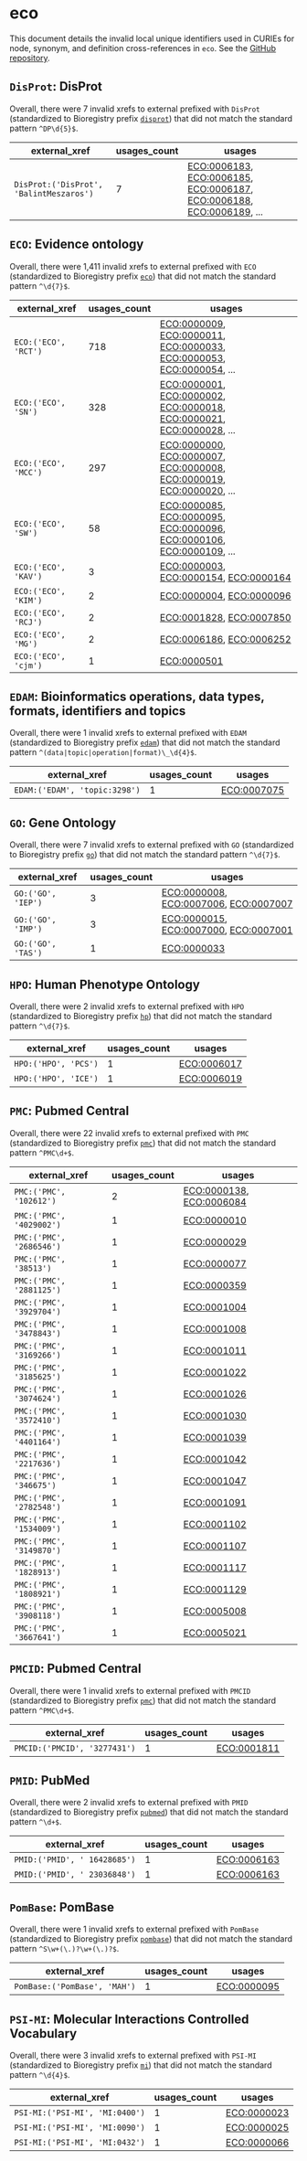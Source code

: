 # eco

This document details the invalid local unique identifiers used in CURIEs
for node, synonym, and definition cross-references in `eco`. See the [GitHub repository](https://github.com/evidenceontology/evidenceontology).


## `DisProt`: DisProt

Overall, there were 7 invalid
xrefs to external prefixed with `DisProt` (standardized to Bioregistry
prefix [`disprot`](https://bioregistry.io/disprot)) that
did not match the standard pattern `^DP\d{5}$`.

| external_xref                           |   usages_count | usages                                                                                                                                                                                                                                                                                                     |
|-----------------------------------------|----------------|------------------------------------------------------------------------------------------------------------------------------------------------------------------------------------------------------------------------------------------------------------------------------------------------------------|
| `DisProt:('DisProt', 'BalintMeszaros')` |              7 | [ECO:0006183](http://purl.obolibrary.org/obo/ECO_0006183), [ECO:0006185](http://purl.obolibrary.org/obo/ECO_0006185), [ECO:0006187](http://purl.obolibrary.org/obo/ECO_0006187), [ECO:0006188](http://purl.obolibrary.org/obo/ECO_0006188), [ECO:0006189](http://purl.obolibrary.org/obo/ECO_0006189), ... |

## `ECO`: Evidence ontology

Overall, there were 1,411 invalid
xrefs to external prefixed with `ECO` (standardized to Bioregistry
prefix [`eco`](https://bioregistry.io/eco)) that
did not match the standard pattern `^\d{7}$`.

| external_xref        |   usages_count | usages                                                                                                                                                                                                                                                                                                     |
|----------------------|----------------|------------------------------------------------------------------------------------------------------------------------------------------------------------------------------------------------------------------------------------------------------------------------------------------------------------|
| `ECO:('ECO', 'RCT')` |            718 | [ECO:0000009](http://purl.obolibrary.org/obo/ECO_0000009), [ECO:0000011](http://purl.obolibrary.org/obo/ECO_0000011), [ECO:0000033](http://purl.obolibrary.org/obo/ECO_0000033), [ECO:0000053](http://purl.obolibrary.org/obo/ECO_0000053), [ECO:0000054](http://purl.obolibrary.org/obo/ECO_0000054), ... |
| `ECO:('ECO', 'SN')`  |            328 | [ECO:0000001](http://purl.obolibrary.org/obo/ECO_0000001), [ECO:0000002](http://purl.obolibrary.org/obo/ECO_0000002), [ECO:0000018](http://purl.obolibrary.org/obo/ECO_0000018), [ECO:0000021](http://purl.obolibrary.org/obo/ECO_0000021), [ECO:0000028](http://purl.obolibrary.org/obo/ECO_0000028), ... |
| `ECO:('ECO', 'MCC')` |            297 | [ECO:0000000](http://purl.obolibrary.org/obo/ECO_0000000), [ECO:0000007](http://purl.obolibrary.org/obo/ECO_0000007), [ECO:0000008](http://purl.obolibrary.org/obo/ECO_0000008), [ECO:0000019](http://purl.obolibrary.org/obo/ECO_0000019), [ECO:0000020](http://purl.obolibrary.org/obo/ECO_0000020), ... |
| `ECO:('ECO', 'SW')`  |             58 | [ECO:0000085](http://purl.obolibrary.org/obo/ECO_0000085), [ECO:0000095](http://purl.obolibrary.org/obo/ECO_0000095), [ECO:0000096](http://purl.obolibrary.org/obo/ECO_0000096), [ECO:0000106](http://purl.obolibrary.org/obo/ECO_0000106), [ECO:0000109](http://purl.obolibrary.org/obo/ECO_0000109), ... |
| `ECO:('ECO', 'KAV')` |              3 | [ECO:0000003](http://purl.obolibrary.org/obo/ECO_0000003), [ECO:0000154](http://purl.obolibrary.org/obo/ECO_0000154), [ECO:0000164](http://purl.obolibrary.org/obo/ECO_0000164)                                                                                                                            |
| `ECO:('ECO', 'KIM')` |              2 | [ECO:0000004](http://purl.obolibrary.org/obo/ECO_0000004), [ECO:0000096](http://purl.obolibrary.org/obo/ECO_0000096)                                                                                                                                                                                       |
| `ECO:('ECO', 'RCJ')` |              2 | [ECO:0001828](http://purl.obolibrary.org/obo/ECO_0001828), [ECO:0007850](http://purl.obolibrary.org/obo/ECO_0007850)                                                                                                                                                                                       |
| `ECO:('ECO', 'MG')`  |              2 | [ECO:0006186](http://purl.obolibrary.org/obo/ECO_0006186), [ECO:0006252](http://purl.obolibrary.org/obo/ECO_0006252)                                                                                                                                                                                       |
| `ECO:('ECO', 'cjm')` |              1 | [ECO:0000501](http://purl.obolibrary.org/obo/ECO_0000501)                                                                                                                                                                                                                                                  |

## `EDAM`: Bioinformatics operations, data types, formats, identifiers and topics

Overall, there were 1 invalid
xrefs to external prefixed with `EDAM` (standardized to Bioregistry
prefix [`edam`](https://bioregistry.io/edam)) that
did not match the standard pattern `^(data|topic|operation|format)\_\d{4}$`.

| external_xref                 |   usages_count | usages                                                    |
|-------------------------------|----------------|-----------------------------------------------------------|
| `EDAM:('EDAM', 'topic:3298')` |              1 | [ECO:0007075](http://purl.obolibrary.org/obo/ECO_0007075) |

## `GO`: Gene Ontology

Overall, there were 7 invalid
xrefs to external prefixed with `GO` (standardized to Bioregistry
prefix [`go`](https://bioregistry.io/go)) that
did not match the standard pattern `^\d{7}$`.

| external_xref      |   usages_count | usages                                                                                                                                                                          |
|--------------------|----------------|---------------------------------------------------------------------------------------------------------------------------------------------------------------------------------|
| `GO:('GO', 'IEP')` |              3 | [ECO:0000008](http://purl.obolibrary.org/obo/ECO_0000008), [ECO:0007006](http://purl.obolibrary.org/obo/ECO_0007006), [ECO:0007007](http://purl.obolibrary.org/obo/ECO_0007007) |
| `GO:('GO', 'IMP')` |              3 | [ECO:0000015](http://purl.obolibrary.org/obo/ECO_0000015), [ECO:0007000](http://purl.obolibrary.org/obo/ECO_0007000), [ECO:0007001](http://purl.obolibrary.org/obo/ECO_0007001) |
| `GO:('GO', 'TAS')` |              1 | [ECO:0000033](http://purl.obolibrary.org/obo/ECO_0000033)                                                                                                                       |

## `HPO`: Human Phenotype Ontology

Overall, there were 2 invalid
xrefs to external prefixed with `HPO` (standardized to Bioregistry
prefix [`hp`](https://bioregistry.io/hp)) that
did not match the standard pattern `^\d{7}$`.

| external_xref        |   usages_count | usages                                                    |
|----------------------|----------------|-----------------------------------------------------------|
| `HPO:('HPO', 'PCS')` |              1 | [ECO:0006017](http://purl.obolibrary.org/obo/ECO_0006017) |
| `HPO:('HPO', 'ICE')` |              1 | [ECO:0006019](http://purl.obolibrary.org/obo/ECO_0006019) |

## `PMC`: Pubmed Central

Overall, there were 22 invalid
xrefs to external prefixed with `PMC` (standardized to Bioregistry
prefix [`pmc`](https://bioregistry.io/pmc)) that
did not match the standard pattern `^PMC\d+$`.

| external_xref            |   usages_count | usages                                                                                                               |
|--------------------------|----------------|----------------------------------------------------------------------------------------------------------------------|
| `PMC:('PMC', '102612')`  |              2 | [ECO:0000138](http://purl.obolibrary.org/obo/ECO_0000138), [ECO:0006084](http://purl.obolibrary.org/obo/ECO_0006084) |
| `PMC:('PMC', '4029002')` |              1 | [ECO:0000010](http://purl.obolibrary.org/obo/ECO_0000010)                                                            |
| `PMC:('PMC', '2686546')` |              1 | [ECO:0000029](http://purl.obolibrary.org/obo/ECO_0000029)                                                            |
| `PMC:('PMC', '38513')`   |              1 | [ECO:0000077](http://purl.obolibrary.org/obo/ECO_0000077)                                                            |
| `PMC:('PMC', '2881125')` |              1 | [ECO:0000359](http://purl.obolibrary.org/obo/ECO_0000359)                                                            |
| `PMC:('PMC', '3929704')` |              1 | [ECO:0001004](http://purl.obolibrary.org/obo/ECO_0001004)                                                            |
| `PMC:('PMC', '3478843')` |              1 | [ECO:0001008](http://purl.obolibrary.org/obo/ECO_0001008)                                                            |
| `PMC:('PMC', '3169266')` |              1 | [ECO:0001011](http://purl.obolibrary.org/obo/ECO_0001011)                                                            |
| `PMC:('PMC', '3185625')` |              1 | [ECO:0001022](http://purl.obolibrary.org/obo/ECO_0001022)                                                            |
| `PMC:('PMC', '3074624')` |              1 | [ECO:0001026](http://purl.obolibrary.org/obo/ECO_0001026)                                                            |
| `PMC:('PMC', '3572410')` |              1 | [ECO:0001030](http://purl.obolibrary.org/obo/ECO_0001030)                                                            |
| `PMC:('PMC', '4401164')` |              1 | [ECO:0001039](http://purl.obolibrary.org/obo/ECO_0001039)                                                            |
| `PMC:('PMC', '2217636')` |              1 | [ECO:0001042](http://purl.obolibrary.org/obo/ECO_0001042)                                                            |
| `PMC:('PMC', '346675')`  |              1 | [ECO:0001047](http://purl.obolibrary.org/obo/ECO_0001047)                                                            |
| `PMC:('PMC', '2782548')` |              1 | [ECO:0001091](http://purl.obolibrary.org/obo/ECO_0001091)                                                            |
| `PMC:('PMC', '1534009')` |              1 | [ECO:0001102](http://purl.obolibrary.org/obo/ECO_0001102)                                                            |
| `PMC:('PMC', '3149870')` |              1 | [ECO:0001107](http://purl.obolibrary.org/obo/ECO_0001107)                                                            |
| `PMC:('PMC', '1828913')` |              1 | [ECO:0001117](http://purl.obolibrary.org/obo/ECO_0001117)                                                            |
| `PMC:('PMC', '1808921')` |              1 | [ECO:0001129](http://purl.obolibrary.org/obo/ECO_0001129)                                                            |
| `PMC:('PMC', '3908118')` |              1 | [ECO:0005008](http://purl.obolibrary.org/obo/ECO_0005008)                                                            |
| `PMC:('PMC', '3667641')` |              1 | [ECO:0005021](http://purl.obolibrary.org/obo/ECO_0005021)                                                            |

## `PMCID`: Pubmed Central

Overall, there were 1 invalid
xrefs to external prefixed with `PMCID` (standardized to Bioregistry
prefix [`pmc`](https://bioregistry.io/pmc)) that
did not match the standard pattern `^PMC\d+$`.

| external_xref                |   usages_count | usages                                                    |
|------------------------------|----------------|-----------------------------------------------------------|
| `PMCID:('PMCID', '3277431')` |              1 | [ECO:0001811](http://purl.obolibrary.org/obo/ECO_0001811) |

## `PMID`: PubMed

Overall, there were 2 invalid
xrefs to external prefixed with `PMID` (standardized to Bioregistry
prefix [`pubmed`](https://bioregistry.io/pubmed)) that
did not match the standard pattern `^\d+$`.

| external_xref                |   usages_count | usages                                                    |
|------------------------------|----------------|-----------------------------------------------------------|
| `PMID:('PMID', ' 16428685')` |              1 | [ECO:0006163](http://purl.obolibrary.org/obo/ECO_0006163) |
| `PMID:('PMID', ' 23036848')` |              1 | [ECO:0006163](http://purl.obolibrary.org/obo/ECO_0006163) |

## `PomBase`: PomBase

Overall, there were 1 invalid
xrefs to external prefixed with `PomBase` (standardized to Bioregistry
prefix [`pombase`](https://bioregistry.io/pombase)) that
did not match the standard pattern `^S\w+(\.)?\w+(\.)?$`.

| external_xref                |   usages_count | usages                                                    |
|------------------------------|----------------|-----------------------------------------------------------|
| `PomBase:('PomBase', 'MAH')` |              1 | [ECO:0000095](http://purl.obolibrary.org/obo/ECO_0000095) |

## `PSI-MI`: Molecular Interactions Controlled Vocabulary

Overall, there were 3 invalid
xrefs to external prefixed with `PSI-MI` (standardized to Bioregistry
prefix [`mi`](https://bioregistry.io/mi)) that
did not match the standard pattern `^\d{4}$`.

| external_xref                  |   usages_count | usages                                                    |
|--------------------------------|----------------|-----------------------------------------------------------|
| `PSI-MI:('PSI-MI', 'MI:0400')` |              1 | [ECO:0000023](http://purl.obolibrary.org/obo/ECO_0000023) |
| `PSI-MI:('PSI-MI', 'MI:0090')` |              1 | [ECO:0000025](http://purl.obolibrary.org/obo/ECO_0000025) |
| `PSI-MI:('PSI-MI', 'MI:0432')` |              1 | [ECO:0000066](http://purl.obolibrary.org/obo/ECO_0000066) |

